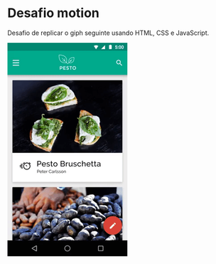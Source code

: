 # Desafio motion

Desafio de replicar o giph seguinte usando HTML, CSS e JavaScript.

![Imagem do desafio](https://github.com/lesleyandrez/desafio-motion/blob/master/motion.gif)

